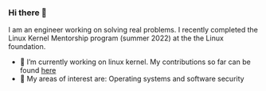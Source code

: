 ### Hi there 👋
I am an engineer working on solving real problems. I recently completed the Linux Kernel Mentorship program (summer 2022) at the the Linux foundation.
- 🔭 I’m currently working on linux kernel. My contributions so far can be found [here](https://git.kernel.org/pub/scm/linux/kernel/git/next/linux-next.git/log/?qt=grep&q=menghani)
- 🌱 My areas of interest are: Operating systems and software security
<!--
**gum3ng/gum3ng** is a ✨ _special_ ✨ repository because its `README.md` (this file) appears on your GitHub profile.

Here are some ideas to get you started:

- 🔭 I’m currently working on ...
- 🌱 I’m currently learning ...
- 👯 I’m looking to collaborate on ...
- 🤔 I’m looking for help with ...
- 💬 Ask me about ...
- 📫 How to reach me: ...
- 😄 Pronouns: ...
- ⚡ Fun fact: ...
-->
